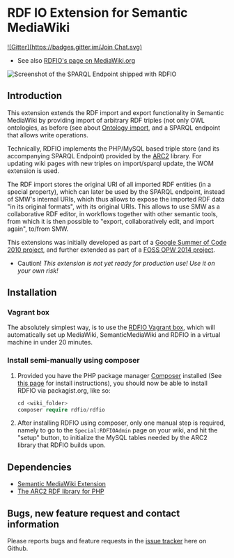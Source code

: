 RDF IO Extension for Semantic MediaWiki
=======================================

[![Gitter](https://badges.gitter.im/Join Chat.svg)](https://gitter.im/samuell/RDFIO?utm_source=badge&utm_medium=badge&utm_campaign=pr-badge&utm_content=badge)

- See also [RDFIO's page on MediaWiki.org](https://www.mediawiki.org/wiki/Extension:RDFIO)

![Screenshot of the SPARQL Endpoint shipped with RDFIO](http://i.imgur.com/PMMIHZ4.png)

Introduction
------------

This extension extends the RDF import and export functionality in Semantic
MediaWiki by providing import of arbitrary RDF triples (not only OWL
ontologies, as before (see about [Ontology import](http://semantic-mediawiki.org/wiki/Help:Ontology_import),
and a SPARQL endpoint that allows write operations.

Technically, RDFIO implements the PHP/MySQL based triple store (and its
accompanying SPARQL Endpoint) provided by the [ARC2](http://arc.semsol.org/)
library. For updating wiki pages with new triples on import/sparql update, the
WOM extension is used.

The RDF import stores the original URI of all imported RDF entities (in
a special property), which can later be used by the SPARQL endpoint,
instead of SMW's internal URIs, which thus allows to expose the imported
RDF data "in its original formats", with its original URIs. This allows
to use SMW as a collaborative RDF editor, in workflows together with
other semantic tools, from which it is then possible to "export,
collaboratively edit, and import again", to/from SMW.

This extensions was initially developed as part of a
[Google Summer of Code 2010 project](http://www.mediawiki.org/wiki/User:SHL/GSoC2010),
and further extended as part of a [FOSS OPW 2014 project](https://www.mediawiki.org/wiki/Extension:RDFIO/Template_matching_for_RDFIO).

- Caution! *This extension is not yet ready for production use! Use it on your own risk!*

Installation
------------

### Vagrant box

The absolutely simplest way, is to use the [RDFIO Vagrant
box](https://github.com/rdfio/rdfio-vagrantbox), which will automatically set
up MediaWiki, SemanticMediaWiki and RDFIO in a virtual machine in under 20
minutes.

### Install semi-manually using composer

1. Provided you have the PHP package manager
   [Composer](https://getcomposer.org/) installed (See [this page](https://getcomposer.org/doc/00-intro.md)
   for install instructions), you should now be able to install RDFIO via
   packagist.org, like so:

   ```php
   cd <wiki_folder>
   composer require rdfio/rdfio
   ```

2.  After installing RDFIO using composer, only one manual step is required,
   namely to go to the `Special:RDFIOAdmin` page on your wiki, and hit the "setup"
   button, to initialize the MySQL tables needed by the ARC2 library that RDFIO
   builds upon.

Dependencies
------------

- [Semantic MediaWiki Extension](http://www.mediawiki.org/wiki/Extension:Semantic_MediaWiki)
- [The ARC2 RDF library for PHP](https://github.com/semsol/arc2)

Bugs, new feature request and contact information
-------------------------------------------------

Please reports bugs and feature requests in the
[issue tracker](https://github.com/rdfio/RDFIO/issues) here on Github.
